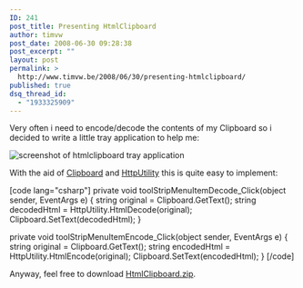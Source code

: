 ```yaml
---
ID: 241
post_title: Presenting HtmlClipboard
author: timvw
post_date: 2008-06-30 09:28:38
post_excerpt: ""
layout: post
permalink: >
  http://www.timvw.be/2008/06/30/presenting-htmlclipboard/
published: true
dsq_thread_id:
  - "1933325909"
---
```

<p>Very often i need to encode/decode the contents of my Clipboard so i decided to write a little tray application to help me:</p>
<img src="http://www.timvw.be/wp-content/images/htmlclipboard.gif" alt="screenshot of htmlclipboard tray application"/>
<p>With the aid of <a href="http://msdn.microsoft.com/en-us/library/system.windows.forms.clipboard.aspx">Clipboard</a> and <a href="http://msdn.microsoft.com/en-us/library/system.web.httputility.aspx">HttpUtility</a> this is quite easy to implement:</p>
[code lang="csharp"]
private void toolStripMenuItemDecode_Click(object sender, EventArgs e)
{
 string original = Clipboard.GetText();
 string decodedHtml = HttpUtility.HtmlDecode(original);
 Clipboard.SetText(decodedHtml);
}

private void toolStripMenuItemEncode_Click(object sender, EventArgs e)
{
 string original = Clipboard.GetText();
 string encodedHtml = HttpUtility.HtmlEncode(original);
 Clipboard.SetText(encodedHtml);
}
[/code]
<p>Anyway, feel free to download <a href="http://www.timvw.be/wp-content/code/csharp/HtmlClipboard.zip">HtmlClipboard.zip</a>.</p>